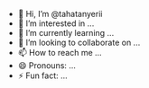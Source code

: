 - 👋 Hi, I’m @tahatanyerii
- 👀 I’m interested in ...
- 🌱 I’m currently learning ...
- 💞️ I’m looking to collaborate on ...
- 📫 How to reach me ...
- 😄 Pronouns: ...
- ⚡ Fun fact: ...

<!---
tahatanyerii/tahatanyerii is a ✨ special ✨ repository because its `README.md` (this file) appears on your GitHub profile.
You can click the Preview link to take a look at your changes.
--->
